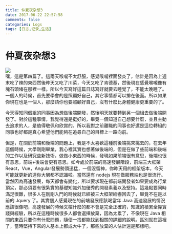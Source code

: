 ```yaml
---
title: 仲夏夜杂想3
date: 2017-06-22 22:57:58
comments: false
categories: Logs
tags: [日志,记录,生活]
---
```

# 仲夏夜杂想3  
![](http://wx1.sinaimg.cn/mw690/ad108d28gy1fgqfhwgtfyj218w0u0e81.jpg)  
嘿，這是第四篇了。這兩天喉嚨不太舒服，感覺喉嚨裡面發炎了，估計是因為上週末吃了辣的東西然後昨天又吃了川菜，今天又吃了肯德基，然後現在感覺喉嚨像有塊石頭堵在那裡一樣。所以今天寫好這篇日誌寫好就要去睡覺了，不能太晚睡了。一個人的時候，首先要學會的是照顧好自己，其它事情都可以排在後面。所以如果你現在也是一個人，那麼請你也要照顧好自己，沒有什麼比身體健康更重要的了。  

今天得知同個組的同事因為想做後端開發，然後明天就要轉到另一個組去做後端開發了。對於這種事情，我覺得還是挺好的，畢竟一個知道自己想要什麼，並且主動去追求的人，是值得敬佩和欣賞的。所以我對之前離職的同事也好還是這位轉組的同事也好都是真心希望他們能夠在追尋自己的目標上一路向前。  

但是，在關於前端和後端的問題上，我是不太喜歡這種前後端挑來挑去的，在去年這個時候，大學剛剛畢業，我心裡其實也想著做後端的，但是在做了些前端和後端的工作以及研究些新技術，做做小東西的時候，發現如果前端很有意思，後端也很有意思，前端+後端會更有意思。如今處於前端的高速發展階段，前端三大框架React，Vue，Angular發展勢頭迅猛，一個沒留神，你昨天用的框架版本，今天可能就更新的連你大舅都不認識啦。當然還有 nodejs 現在做服務端也是很流行。當然因為高速發展，每天都會有變化，所以要求現在都前端開發者如果要成為行業頂尖，那必須要有很紮實的基礎知識外加優秀的開發素養以及堅持。這幾點要同時滿足很難，很多人在剛剛入門的時候就已經被三大框架給嚇回去了，畢竟不在是以前的 Jquery 了。其實個人感覺現在的前端發展應該喝當年 Java 高速發展的情況應該很像吧，高速發展的時候文檔什麼的都不會是完全正確的，知識的積累全靠實踐與經驗，所以在這種時候很多人都會選擇放棄，因為太累了，不像現在 Java 相關的東西只要你有什麼問題，隨便一找都能找到相關的詳細的說明。區別就在這裡了，當時堅持下來的人基本上都成大牛了，那些放棄的人估計還是那樣吧。